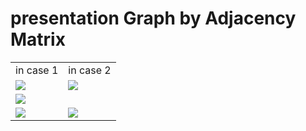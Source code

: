 # presentation Graph by Adjacency Matrix

<table>
    <tr>
        <td>in case 1</td>
        <td>in case 2</td>
    </tr>
    <tr>
        <td><img src="https://user-images.githubusercontent.com/93032154/143779805-682229ac-f7c6-47c3-bcf7-4217b752b89b.png"> </td>
        <td><img src="https://user-images.githubusercontent.com/93032154/146177929-de24f9eb-e1dc-4cd9-b4c2-761d77a9dbf5.png"> </td>
    </tr>
    <tr>
        <td> <img src="https://user-images.githubusercontent.com/93032154/143780358-febfacc3-8d89-4fac-91cd-76af95fc6a4b.png"> </td>
        <td> <img src=""> </td>
    </tr>
    <tr>
        <td> <img src="https://user-images.githubusercontent.com/93032154/146178461-0347eb58-739b-4c89-8bb1-34b51a375c8c.png"> </td>
        <td> <img src="https://user-images.githubusercontent.com/93032154/143780358-febfacc3-8d89-4fac-91cd-76af95fc6a4b.png"> </td>
    </tr>
</table>    


